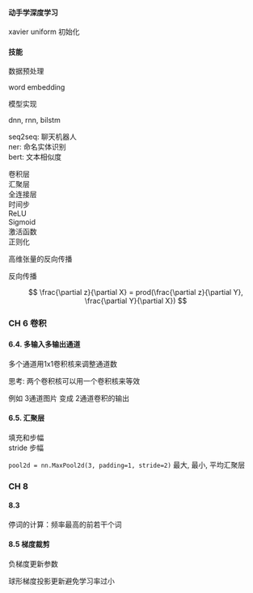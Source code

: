 
#### 动手学深度学习
xavier uniform 初始化

#### 技能
数据预处理

word embedding

模型实现

dnn, rnn, bilstm

seq2seq: 聊天机器人  
ner: 命名实体识别  
bert: 文本相似度  

卷积层  
汇聚层  
全连接层  
时间步  
ReLU  
Sigmoid  
激活函数  
正则化  


高维张量的反向传播

反向传播

$$
\frac{\partial z}{\partial X} = prod(\frac{\partial z}{\partial Y}, \frac{\partial Y}{\partial X})
$$

### CH 6 卷积

#### 6.4. 多输入多输出通道

多个通道用1x1卷积核来调整通道数

思考: 两个卷积核可以用一个卷积核来等效

例如 3通道图片 变成 2通道卷积的输出

#### 6.5. 汇聚层
填充和步幅  
stride 步幅

```pool2d = nn.MaxPool2d(3, padding=1, stride=2)```
最大, 最小, 平均汇聚层

### CH 8
#### 8.3

停词的计算：频率最高的前若干个词

#### 8.5 梯度裁剪
负梯度更新参数

球形梯度投影更新避免学习率过小


